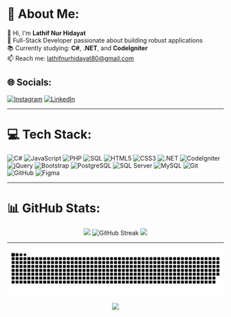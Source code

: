 
# 💫 About Me:
👋 Hi, I'm **Lathif Nur Hidayat**  
🚀 Full-Stack Developer passionate about building robust applications  
📚 Currently studying: **C#**, **.NET**, and **CodeIgniter**  
📫 Reach me: [lathifnurhidayat80@gmail.com](mailto:lathifnurhidayat80@gmail.com)

## 🌐 Socials:
[![Instagram](https://img.shields.io/badge/Instagram-E4405F?style=for-the-badge&logo=instagram&logoColor=white)](https://instagram.com/lathf.nyh)
[![LinkedIn](https://img.shields.io/badge/LinkedIn-0077B5?style=for-the-badge&logo=linkedin&logoColor=white)](https://www.linkedin.com/in/lathif-nur-hidayat-498393307)

---

# 💻 Tech Stack:
![C#](https://img.shields.io/badge/C%23-239120?style=for-the-badge&logo=c-sharp&logoColor=white)
![JavaScript](https://img.shields.io/badge/JavaScript-F7DF1E?style=for-the-badge&logo=javascript&logoColor=black)
![PHP](https://img.shields.io/badge/PHP-777BB4?style=for-the-badge&logo=php&logoColor=white)
![SQL](https://img.shields.io/badge/SQL-336791?style=for-the-badge&logo=sqlite&logoColor=white)
![HTML5](https://img.shields.io/badge/HTML5-E34F26?style=for-the-badge&logo=html5&logoColor=white)
![CSS3](https://img.shields.io/badge/CSS3-1572B6?style=for-the-badge&logo=css3&logoColor=white)
![.NET](https://img.shields.io/badge/.NET-512BD4?style=for-the-badge&logo=dotnet&logoColor=white)
![CodeIgniter](https://img.shields.io/badge/CodeIgniter-EF4223?style=for-the-badge&logo=codeigniter&logoColor=white)
![jQuery](https://img.shields.io/badge/jQuery-0769AD?style=for-the-badge&logo=jquery&logoColor=white)
![Bootstrap](https://img.shields.io/badge/Bootstrap-7952B3?style=for-the-badge&logo=bootstrap&logoColor=white)
![PostgreSQL](https://img.shields.io/badge/PostgreSQL-4169E1?style=for-the-badge&logo=postgresql&logoColor=white)
![SQL Server](https://img.shields.io/badge/Microsoft_SQL_Server-CC2927?style=for-the-badge&logo=microsoft-sql-server&logoColor=white)
![MySQL](https://img.shields.io/badge/MySQL-4479A1?style=for-the-badge&logo=mysql&logoColor=white)
![Git](https://img.shields.io/badge/Git-F05032?style=for-the-badge&logo=git&logoColor=white)
![GitHub](https://img.shields.io/badge/GitHub-181717?style=for-the-badge&logo=github&logoColor=white)
![Figma](https://img.shields.io/badge/Figma-F24E1E?style=for-the-badge&logo=figma&logoColor=white)

---

# 📊 GitHub Stats:
<div align="center">
  <img height="180em" src="https://github-readme-stats.vercel.app/api?username=LathifNurHidayat&theme=tokyonight&hide_border=false&include_all_commits=true&count_private=true" />
  <img src="https://github-readme-streak-stats.herokuapp.com/?user=LathifNurHidayat&theme=tokyonight&hide_border=false" alt="GitHub Streak" height="180em" />
  <img height="180em" src="https://github-readme-stats.vercel.app/api/top-langs/?username=LathifNurHidayat&theme=tokyonight&hide_border=false&layout=compact" />
</div>

---


<!-- Snake Animation -->
<div align="center">
    
  ![snake gif](https://github.com/LathifNurHidayat/LathifNurHidayat/blob/output/github-snake-dark.svg)
</div>



<!-- Visit Counter -->
<div align="center">
  
[![](https://visitcount.itsvg.in/api?id=LathifNurHidayat&label=Profile%20Views&color=12&icon=5&pretty=true)](https://visitcount.itsvg.in)
</div>
